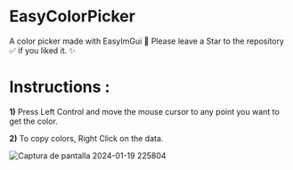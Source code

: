 # EasyColorPicker
A color picker made with EasyImGui
💠 Please leave a Star to the repository ✅ if you liked it. ✨

# Instructions :

**1)** Press Left Control and move the mouse cursor to any point you want to get the color.

**2)** To copy colors, Right Click on the data.

![Captura de pantalla 2024-01-19 225804](https://github.com/DestroyerDarkNess/EasyColorPicker/assets/32405118/43f8751a-2636-4e97-9e91-e05dee850ff2)

